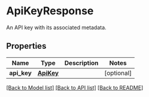# ApiKeyResponse

An API key with its associated metadata.

## Properties
Name | Type | Description | Notes
------------ | ------------- | ------------- | -------------
**api_key** | [**ApiKey**](ApiKey.md) |  | [optional] 

[[Back to Model list]](README.md#documentation-for-models) [[Back to API list]](README.md#documentation-for-api-endpoints) [[Back to README]](README.md)


